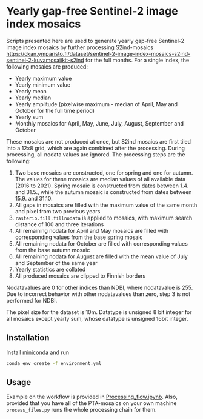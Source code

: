 Yearly gap-free Sentinel-2 image index mosaics
================

Scripts presented here are used to generate yearly gap-free Sentinel-2
image index mosaics by further processing S2ind-mosaics
<https://ckan.ymparisto.fi/dataset/sentinel-2-image-index-mosaics-s2ind-sentinel-2-kuvamosaiikit-s2ind>
for the full months. For a single index, the following mosaics are
produced:

- Yearly maximum value
- Yearly minimum value
- Yearly mean
- Yearly median
- Yearly amplitude (pixelwise maximum - median of April, May and October
  for the full time period)
- Yearly sum
- Monthly mosaics for April, May, June, July, August, September and
  October

These mosaics are not produced at once, but S2ind mosaics are first
tiled into a 12x8 grid, which are again combined after the processing.
During processing, all nodata values are ignored. The processing steps
are the following:

1.  Two base mosaics are constructed, one for spring and one for autumn.
    The values for these mosaics are median values of all available data
    (2016 to 2021). Spring mosaic is constructed from dates between 1.4.
    and 31.5., while the autumn mosaic is constructed from dates between
    15.9. and 31.10.
2.  All gaps in mosaics are filled with the maximum value of the same
    month and pixel from two previous years
3.  `rasterio.fill.fillnodata` is applied to mosaics, with maximum
    search distance of 100 and three iterations
4.  All remaining nodata for April and May mosaics are filled with
    corresponding values from the base spring mosaic
5.  All remaining nodata for October are filled with corresponding
    values from the base autumn mosaic
6.  All remaining nodata for August are filled with the mean value of
    July and September of the same year
7.  Yearly statistics are collated
8.  All produced mosaics are clipped to Finnish borders

Nodatavalues are 0 for other indices than NDBI, where nodatavalue is
255. Due to incorrect behavior with other nodatavalues than zero, step 3
is not performed for NDBI.

The pixel size for the dataset is 10m. Datatype is unsigned 8 bit
integer for all mosaics except yearly sum, whose datatype is unsigned
16bit integer.

## Installation

Install [miniconda](https://docs.conda.io/en/main/miniconda.html) and
run

``` bash
conda env create -f environment.yml 
```

## Usage

Example on the workflow is provided in
[Processing_flow.ipynb](Processing_flow.ipynb). Also, provided that you
have all of the PTA-mosaics on your own machine `process_files.py` runs
the whole processing chain for them.
